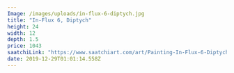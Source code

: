 ```yaml
---
Image: /images/uploads/in-flux-6-diptych.jpg
title: "In-Flux 6, Diptych"
height: 24
width: 12
depth: 1.5
price: 1043
saatchiLink: "https://www.saatchiart.com/art/Painting-In-Flux-6-Diptych/189576/2200215/view"
date: 2019-12-29T01:01:14.558Z
---
```

